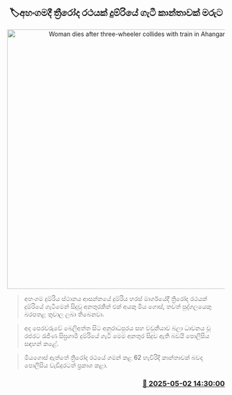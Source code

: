 <p align='center'><b><h2 align='center' title='Woman dies after three-wheeler collides with train in Ahangama'>🏷අහංගමදී ත්‍රීරෝද රථයක් දුම්රියේ ගැටී ක‍ාන්තාවක් මරුට</h2></b></p>
<p align='center'><img src='https://helakuru.sgp1.cdn.digitaloceanspaces.com/esana/images/lib/ahangama-acc.jpg' width='600' alt='Woman dies after three-wheeler collides with train in Ahangama'></p>

> අහංගම දුම්රිය ස්ථානය ආසන්නයේ දුම්රිය හරස් මාර්ගයේදී ත්‍රිරෝද රථයක් දුම්රියේ ගැටීමෙන් සිදුවූ අනතුරකින් එක් අයකු මිය ගොස්, තවත් පුද්ගලයෙකු බරපතළ තුවාල ලබා තිබෙනවා.

> අද පෙරවරුවේ බෙලිඅත්ත සිට අනුරාධපුරය සහ වවුනියාව බලා ධාවනය වූ රජරට රැජිණ සිඝ්‍රගාමි දුම්රියේ ගැටී මෙම අනතුර සිදුව ඇති බවයි පොලිසිය සඳහන් කළේ.

> මියගොස් ඇත්තේ ත්‍රිරෝද රථයේ ගමන් කළ 62 හැවිරිදි කාන්තාවක් බවද පොලීසිය වැඩිදුරටත් ප්‍රකාශ කළා.



<h3 align='right'><a href='https://www.helakuru.lk/esana/p/109746/'>📅 2025-05-02 14:30:00</a></h3>
